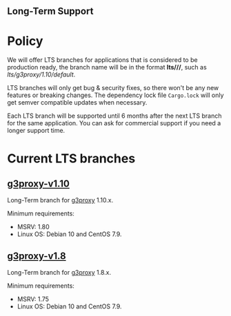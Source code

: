 Long-Term Support
-----

# Policy

We will offer LTS branches for applications that is considered to be production ready,
the branch name will be in the format **lts/<name>/<version>/<feature>**, such as *lts/g3proxy/1.10/default*.

LTS branches will only get bug & security fixes, so there won't be any new features or breaking changes.
The dependency lock file `Cargo.lock` will only get semver compatible updates when necessary.

Each LTS branch will be supported until 6 months after the next LTS branch for the same application.
You can ask for commercial support if you need a longer support time.

# Current LTS branches

## [g3proxy-v1.10](https://github.com/bytedance/g3/tree/lts/g3proxy/1.10/default)

Long-Term branch for [g3proxy](../g3proxy) 1.10.x.

Minimum requirements:

- MSRV: 1.80
- Linux OS: Debian 10 and CentOS 7.9.

## [g3proxy-v1.8](https://github.com/bytedance/g3/tree/lts/g3proxy/1.8/default)

Long-Term branch for [g3proxy](../g3proxy) 1.8.x.

Minimum requirements:

- MSRV: 1.75
- Linux OS: Debian 10 and CentOS 7.9.

